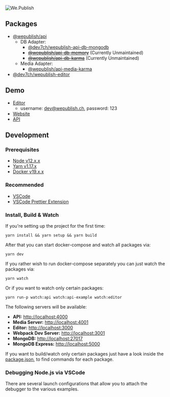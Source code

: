 ![We.Publish](./assets/wepublish.svg 'We.Publish')

## Packages

- [@wepublish/api](./packages/api)
  - DB Adapter:
    - [@dev7ch/wepublish-api-db-mongodb](./packages/api-db-mongodb)
    - ~~[@wepublish/api-db-memory](./packages/api-db-memory)~~ (Currently Unmaintained)
    - ~~[@wepublish/api-db-karma](./packages/api-db-karma)~~ (Currently Unmaintained)
  - Media Adapter:
    - [@wepublish/api-media-karma](./packages/api-media-karma)
- [@dev7ch/wepublish-editor](./packages/editor)

## Demo
- [Editor](https://editor.demo.wepublish.media)
  - username: dev@wepublish.ch, password: 123
- [Website](https://demo.wepublish.media)
- [API](https://api.demo.wepublish.media)

## Development

### Prerequisites

- [Node v12.x.x][node-download-url]
- [Yarn v1.17.x][yarn-download-url]
- [Docker v19.x.x][docker-download-url]

### Recommended

- [VSCode][vscode-download-url]
- [VSCode Prettier Extension][vscode-prettier-download-url]

### Install, Build & Watch

If you're setting up the project for the first time:

```
yarn install && yarn setup && yarn build
```

After that you can start docker-compose and watch all packages via:

```
yarn dev
```

If you rather wish to run docker-compose separately you can just watch the packages via:

```
yarn watch
```

Or if you want to watch only certain packages:

```
yarn run-p watch:api watch:api-example watch:editor
```

The following servers will be available:

- **API:** [http://localhost:4000](http://localhost:4000)
- **Media Server:** [http://localhost:4001](http://localhost:4001)
- **Editor:** [http://localhost:3000](http://localhost:3000)
- **Webpack Dev Server:** [http://localhost:3001](http://localhost:3001)
- **MongoDB:** [http://localhost:27017](http://localhost:27017)
- **MongoDB Express:** [http://localhost:5000](http://localhost:4005)

If you want to build/watch only certain packages just have a look inside the [package.json][package-json-url],
to find commands for each package.

### Debugging Node.js via VSCode

There are several launch configurations that allow you to attach the debugger to the various examples.

[node-download-url]: https://nodejs.org/en/download/current/
[yarn-download-url]: https://yarnpkg.com/en/docs/install
[docker-download-url]: https://www.docker.com/get-started
[vscode-download-url]: https://code.visualstudio.com/Download
[vscode-prettier-download-url]: https://marketplace.visualstudio.com/items?itemName=esbenp.prettier-vscode
[package-json-url]: package.json
